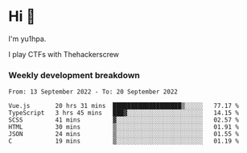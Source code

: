 # Hi 👋

I'm yu1hpa.

I play CTFs with Thehackerscrew

### Weekly development breakdown

<!--START_SECTION:waka-->

```text
From: 13 September 2022 - To: 20 September 2022

Vue.js       20 hrs 31 mins  ███████████████████▒░░░░░   77.17 %
TypeScript   3 hrs 45 mins   ███▓░░░░░░░░░░░░░░░░░░░░░   14.15 %
SCSS         41 mins         ▓░░░░░░░░░░░░░░░░░░░░░░░░   02.57 %
HTML         30 mins         ▒░░░░░░░░░░░░░░░░░░░░░░░░   01.91 %
JSON         24 mins         ▒░░░░░░░░░░░░░░░░░░░░░░░░   01.55 %
C            19 mins         ▒░░░░░░░░░░░░░░░░░░░░░░░░   01.19 %
```

<!--END_SECTION:waka-->

